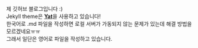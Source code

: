 제 깃허브 블로그입니다 :)<br>
Jekyll theme은 [**Yat**](https://github.com/jeffreytse/jekyll-theme-yat)을 사용하고 있습니다!<br>
한국어로 .md 파일을 작성하면 로컬 서버가 가동되지 않는 문제가 있는데 해결 방법을 모르겠네요ㅠㅠ<br>
그래서 일단은 영어로 파일을 작성하고 있습니다.
